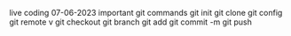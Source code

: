 live coding 07-06-2023
important git commands
git init
git clone
git config
git remote v
git checkout 
git branch
git add
git commit -m
git push
